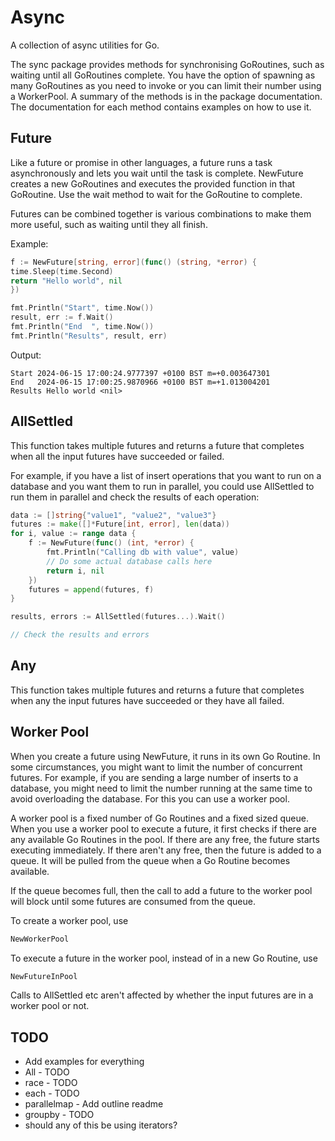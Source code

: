 # Async

A collection of async utilities for Go.

The sync package provides methods for synchronising GoRoutines, such as waiting until all GoRoutines complete. You have the option of spawning as many GoRoutines as you need to invoke or you can limit their number using a WorkerPool. A summary of the methods is in the package documentation. The documentation for each method contains examples on how to use it.

## Future
Like a future or promise in other languages, a future runs a task asynchronously and lets you wait until the task is complete. NewFuture creates a new GoRoutines and executes the provided function in that GoRoutine. Use the wait method to wait for the GoRoutine to complete.

Futures can be combined together is various combinations to make them more useful, such as waiting until they all finish.

Example:

```go
f := NewFuture[string, error](func() (string, *error) {
time.Sleep(time.Second)
return "Hello world", nil
})

fmt.Println("Start", time.Now())
result, err := f.Wait()
fmt.Println("End  ", time.Now())
fmt.Println("Results", result, err)
```

Output:

    Start 2024-06-15 17:00:24.9777397 +0100 BST m=+0.003647301
    End   2024-06-15 17:00:25.9870966 +0100 BST m=+1.013004201
    Results Hello world <nil>

## AllSettled

This function takes multiple futures and returns a future that completes when all the input futures have succeeded or failed.

For example, if you have a list of insert operations that you want to run on a database and you want them to run in parallel, you could use AllSettled to run them in parallel and check the results of each operation:

```Go
data := []string{"value1", "value2", "value3"}
futures := make([]*Future[int, error], len(data))
for i, value := range data {
    f := NewFuture(func() (int, *error) {
        fmt.Println("Calling db with value", value)
        // Do some actual database calls here
        return i, nil
    })
    futures = append(futures, f)
}

results, errors := AllSettled(futures...).Wait()

// Check the results and errors
```

## Any

This function takes multiple futures and returns a future that completes when any the input futures have succeeded or they have all failed.

## Worker Pool

When you create a future using NewFuture, it runs in its own Go Routine. In some circumstances, you might want to limit the number of concurrent futures. For example, if you are sending a large number of inserts to a database, you might need to limit the number running at the same time to avoid overloading the database. For this you can use a worker pool.

A worker pool is a fixed number of Go Routines and a fixed sized queue. When you use a worker pool to execute a future, it first checks if there are any available Go Routines in the pool. If there are any free, the future starts executing immediately. If there aren't any free, then the future is added to a queue. It will be pulled from the queue when a Go Routine becomes available.

If the queue becomes full, then the call to add a future to the worker pool will block until some futures are consumed from the queue.

To create a worker pool, use
```go
NewWorkerPool
```
To execute a future in the worker pool, instead of in a new Go Routine, use
```go
NewFutureInPool
```

Calls to AllSettled etc aren't affected by whether the input futures are in a worker pool or not.

## TODO

* Add examples for everything
* All - TODO
* race - TODO
* each - TODO
* parallelmap - Add outline readme
* groupby - TODO
* should any of this be using iterators?
